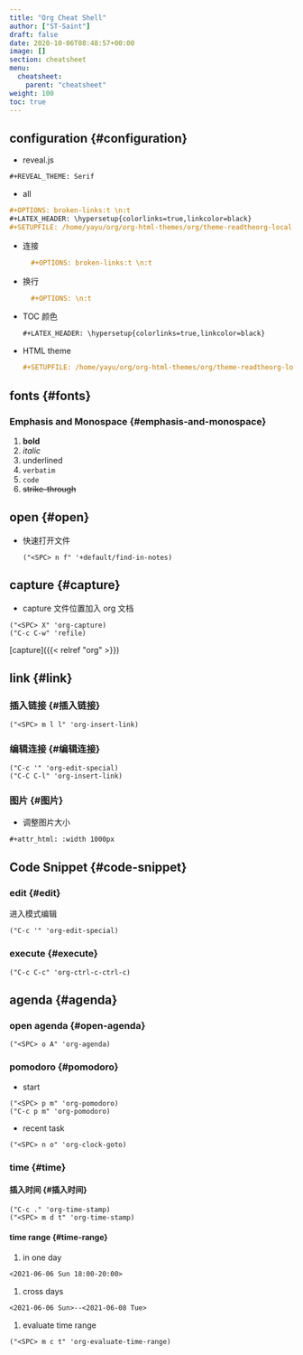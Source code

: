 ```yaml
---
title: "Org Cheat Shell"
author: ["ST-Saint"]
draft: false
date: 2020-10-06T08:48:57+00:00
image: []
section: cheatsheet
menu:
  cheatsheet:
    parent: "cheatsheet"
weight: 100
toc: true
---
```


## configuration {#configuration}

-   reveal.js

<!--listend-->

```org
#+REVEAL_THEME: Serif
```

-   all

<!--listend-->

```org
#+OPTIONS: broken-links:t \n:t
#+LATEX_HEADER: \hypersetup{colorlinks=true,linkcolor=black}
#+SETUPFILE: /home/yayu/org/org-html-themes/org/theme-readtheorg-local.setup
```

-   连接

    ```org
      #+OPTIONS: broken-links:t \n:t
    ```
-   换行

    ```org
      #+OPTIONS: \n:t
    ```

-   TOC 颜色

    ```org
    #+LATEX_HEADER: \hypersetup{colorlinks=true,linkcolor=black}
    ```
-   HTML theme

    ```org
    #+SETUPFILE: /home/yayu/org/org-html-themes/org/theme-readtheorg-local.setup
    ```


## fonts {#fonts}


### Emphasis and Monospace {#emphasis-and-monospace}

1.  **bold**
2.  _italic_
3.  <span class="underline">underlined</span>
4.  `verbatim`
5.  `code`
6.  ~~strike-through~~


## open {#open}

-   快速打开文件

    ```emacs-lisp
    ("<SPC> n f" '+default/find-in-notes)
    ```


## capture {#capture}

-   capture 文件位置加入 org 文档

<!--listend-->

```emacs-lisp
("<SPC> X" 'org-capture)
("C-c C-w" 'refile)
```

[capture]({{< relref "org" >}})


## link {#link}


### 插入链接 {#插入链接}

```emacs-lisp
("<SPC> m l l" 'org-insert-link)
```


### 编辑连接 {#编辑连接}

```emacs-lisp
("C-c '" 'org-edit-special)
("C-C C-l" 'org-insert-link)
```


### 图片 {#图片}

-   调整图片大小

<!--listend-->

```org
#+attr_html: :width 1000px
```


## Code Snippet {#code-snippet}


### edit {#edit}

进入模式编辑

```emacs-lisp
("C-c '" 'org-edit-special)
```


### execute {#execute}

```emacs-lisp
("C-c C-c" 'org-ctrl-c-ctrl-c)
```


## agenda {#agenda}


### open agenda {#open-agenda}

```emacs-lisp
("<SPC> o A" 'org-agenda)
```


### pomodoro {#pomodoro}

-   start

<!--listend-->

```emacs-lisp
("<SPC> p m" 'org-pomodoro)
("C-c p m" 'org-pomodoro)
```

-   recent task

<!--listend-->

```emacs-lisp
("<SPC> n o" 'org-clock-goto)
```


### time {#time}


#### 插入时间 {#插入时间}

```emacs-lisp
("C-c ." 'org-time-stamp)
("<SPC> m d t" 'org-time-stamp)
```


#### time range {#time-range}

1.  in one day

<!--listend-->

```org
<2021-06-06 Sun 18:00-20:00>
```

1.  cross days

<!--listend-->

```org
<2021-06-06 Sun>--<2021-06-08 Tue>
```

1.  evaluate time range

<!--listend-->

```emacs-lisp
("<SPC> m c t" 'org-evaluate-time-range)
```
